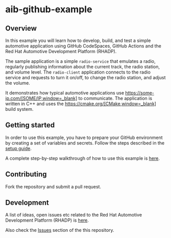 # aib-github-example

## Overview 

In this example you will learn how to develop, build, and test a simple automotive application using 
GitHub CodeSpaces, GitHub Actions and the Red Hat Automotive Development Platform (RHADP).

The sample application is a simple `radio-service` that emulates a radio, regularly publishing information about the current track, the radio station, and volume level. 
The `radio-client` application connects to the radio service and requests to turn it on/off, to change the radio station, and adjust the volume.

It demonstrates how typical automotive applications use https://some-ip.com/[SOME/IP,window=_blank] to communicate. 
The application is written in C++ and uses the https://cmake.org/[CMake,window=_blank] build system.


## Getting started

In order to use this example, you have to prepare your GitHub environment by creating a set of variables and secrets.
Follow the steps described in the [setup guide](docs/setup.md).

A complete step-by-step walkthrough of how to use this example is [here](docs/README.md).


## Contributing

Fork the repository and submit a pull request.

## Development

A list of ideas, open issues etc related to the Red Hat Automotive Development Platform (RHADP) is [here](https://github.com/orgs/rhadp/projects/1).  

Also check the [Issues](https://github.com/rhadp-examples/aib-rhadp-example/issues) section of the this repository.